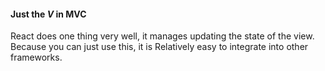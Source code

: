 #### Just the _V_ in MVC
React does one thing very well, it manages updating the state of the view. Because you can just use this, it is Relatively easy to integrate into other frameworks.
